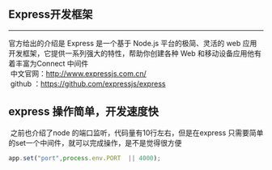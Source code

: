 ## Express开发框架
  ***
  官方给出的介绍是 Express 是一个基于 Node.js 平台的极简、灵活的 web 应用开发框架，它提供一系列强大的特性，帮助你创建各种 Web 和移动设备应用他有着丰富为Connect 中间件  
  中文官网：http://www.expressjs.com.cn/  
  github ：https://github.com/expressjs/express  
## express 操作简单，开发速度快
  之前也介绍了node 的端口监听，代码量有10行左右，但是在express 只需要简单的set一个中间件，就可以完成操作，是不是觉得很方便
  
  ``` javascript
  app.set("port",process.env.PORT  || 4000);
  ```
